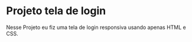 # Projeto tela de login

Nesse Projeto eu fiz uma tela de login responsiva usando apenas HTML e CSS.
